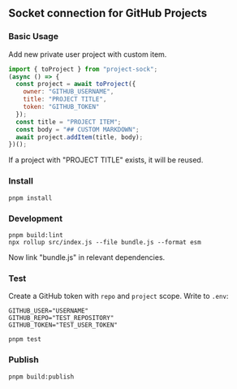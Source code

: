 ## Socket connection for GitHub Projects 

### Basic Usage

Add new private user project with custom item. 

```js
import { toProject } from "project-sock";
(async () => {
  const project = await toProject({
    owner: "GITHUB_USERNAME",
    title: "PROJECT TITLE",
    token: "GITHUB_TOKEN"
  });
  const title = "PROJECT ITEM";
  const body = "## CUSTOM MARKDOWN";
  await project.addItem(title, body);
})();
```

If a project with "PROJECT TITLE" exists, it will be reused.

### Install

```
pnpm install
```

### Development

```
pnpm build:lint
npx rollup src/index.js --file bundle.js --format esm
```

Now link "bundle.js" in relevant dependencies.

### Test

Create a GitHub token with `repo` and `project` scope. Write to `.env`:

```properties
GITHUB_USER="USERNAME"
GITHUB_REPO="TEST_REPOSITORY"
GITHUB_TOKEN="TEST_USER_TOKEN"
```

```
pnpm test
```

### Publish

```
pnpm build:publish
```
